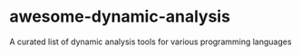 # awesome-dynamic-analysis
 A curated list of dynamic analysis tools for various programming languages 
